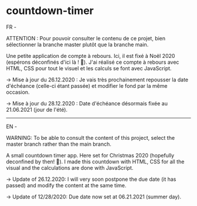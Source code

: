 # countdown-timer

FR -

ATTENTION : Pour pouvoir consulter le contenu de ce projet, bien sélectionner la branche master plutôt que la branche main.

Une petite application de compte à rebours. Ici, il est fixé à Noël 2020 (espérons déconfinés d'ici là ! 🙏). J'ai réalisé ce compte à rebours avec HTML, CSS pour tout le visuel et les calculs se font avec JavaScript.

-> Mise à jour du 26.12.2020 :
Je vais très prochainement repousser la date d'échéance (celle-ci étant passée) et modifier le fond par la même occasion.

-> Mise à jour du 28.12.2020 :
Date d'échéance désormais fixée au 21.06.2021 (jour de l'été).

__________

EN -

WARNING: To be able to consult the content of this project, select the master branch rather than the main branch.

A small countdown timer app. Here set for Christmas 2020 (hopefully deconfined by then! 🙏). I made this countdown with HTML, CSS for all the visual and the calculations are done with JavaScript.

-> Update of 26.12.2020:
I will very soon postpone the due date (it has passed) and modify the content at the same time.

-> Update of 12/28/2020:
Due date now set at 06.21.2021 (summer day).

